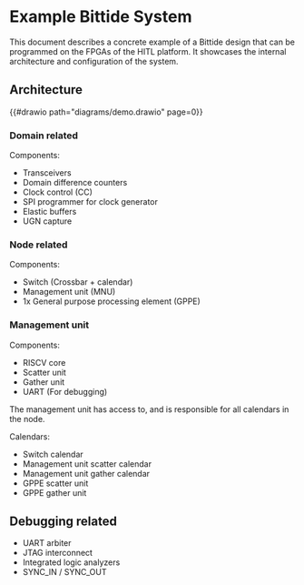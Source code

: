 <!--
SPDX-FileCopyrightText: 2025 Google LLC

SPDX-License-Identifier: Apache-2.0
-->

# Example Bittide System

This document describes a concrete example of a Bittide design that can be programmed on the FPGAs of the HITL platform. It showcases the internal architecture and configuration of the system.

## Architecture
{{#drawio path="diagrams/demo.drawio" page=0}}

### Domain related
Components:
- Transceivers
- Domain difference counters
- Clock control (CC)
- SPI programmer for clock generator
- Elastic buffers
- UGN capture

### Node related
Components:
- Switch (Crossbar + calendar)
- Management unit (MNU)
- 1x General purpose processing element (GPPE)

### Management unit
Components:
- RISCV core
- Scatter unit
- Gather unit
- UART (For debugging)

The management unit has access to, and is responsible for all calendars in the node.

Calendars:
- Switch calendar
- Management unit scatter calendar
- Management unit gather calendar
- GPPE scatter unit
- GPPE gather unit

## Debugging related
- UART arbiter
- JTAG interconnect
- Integrated logic analyzers
- SYNC_IN / SYNC_OUT
